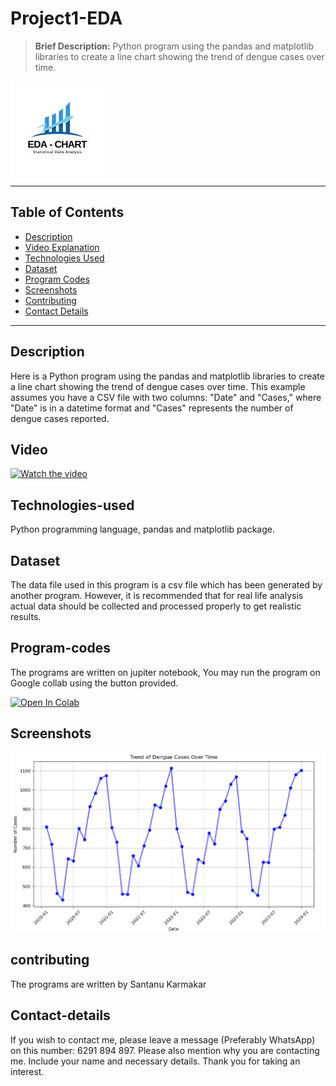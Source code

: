 # Project1-EDA
> **Brief Description:** Python program using the pandas and matplotlib libraries to create a line chart showing the trend of dengue cases over time.

![Project Logo](EDADengue.jpg)

---

## Table of Contents

- [Description](#description)
- [Video Explanation](#video)
- [Technologies Used](#technologies-used)
- [Dataset](#dataset)
- [Program Codes ](#program-codes)
- [Screenshots](#screenshots)
- [Contributing](#contributing)
- [Contact Details](#contact-details)

---

## Description

Here is a Python program using the pandas and matplotlib libraries to create a line chart showing the trend of dengue cases over time. This example assumes you have a CSV file with two columns: "Date" and "Cases," where "Date" is in a datetime format and "Cases" represents the number of dengue cases reported.

## Video

[![Watch the video](https://img.youtube.com/vi/sEScfOFJsDU/hqdefault.jpg)](https://www.youtube.com/watch?v=sEScfOFJsDU)

## Technologies-used

Python programming language, pandas and matplotlib package.

## Dataset

The data file used in this program is a csv file which has been generated by another program. However, it is recommended that for real life analysis actual data should be collected and processed properly to get realistic results.

## Program-codes

The programs are written on jupiter notebook, You may run the program on Google collab using the button provided.

[![Open In Colab](https://colab.research.google.com/assets/colab-badge.svg)](https://colab.research.google.com/github/fromsantanu/Project1-EDA-Dengue-Trend/blob/main/Project-1-Dengue-Trend-Over-Time.ipynb)

## Screenshots

![Program Output](output.png)

## contributing

The programs are written by Santanu Karmakar

## Contact-details

If you wish to contact me, please leave a message (Preferably WhatsApp) on this number: 6291 894 897.
Please also mention why you are contacting me. Include your name and necessary details.
Thank you for taking an interest.
